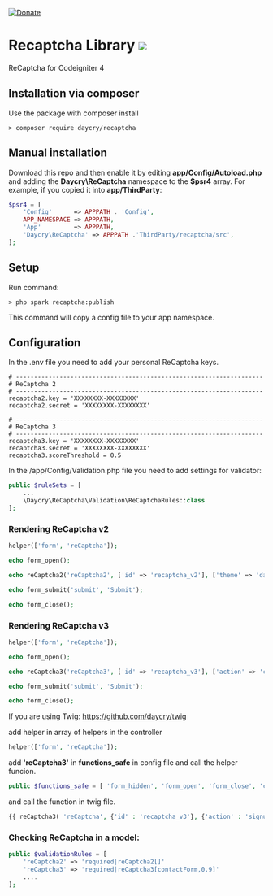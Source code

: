 [![Donate](https://img.shields.io/badge/Donate-PayPal-green.svg)](https://www.paypal.com/donate?business=SYC5XDT23UZ5G&no_recurring=0&item_name=Thank+you%21&currency_code=EUR)

# Recaptcha Library [![](https://github.com/daycry/encryption/workflows/PHP%20Tests/badge.svg)](https://github.com/daycry/encryption/actions?query=workflow%3A%22PHP+Tests%22)

ReCaptcha for Codeigniter 4

## Installation via composer

Use the package with composer install

	> composer require daycry/recaptcha

## Manual installation

Download this repo and then enable it by editing **app/Config/Autoload.php** and adding the **Daycry\ReCaptcha**
namespace to the **$psr4** array. For example, if you copied it into **app/ThirdParty**:

```php
$psr4 = [
    'Config'      => APPPATH . 'Config',
    APP_NAMESPACE => APPPATH,
    'App'         => APPPATH,
    'Daycry\ReCaptcha' => APPPATH .'ThirdParty/recaptcha/src',
];

```
## Setup

Run command:

	> php spark recaptcha:publish

This command will copy a config file to your app namespace.

## Configuration

In the .env file you need to add your personal ReCaptcha keys.

```
# --------------------------------------------------------------------
# ReCaptcha 2
# --------------------------------------------------------------------
recaptcha2.key = 'XXXXXXXX-XXXXXXXX'
recaptcha2.secret = 'XXXXXXXX-XXXXXXXX'

# --------------------------------------------------------------------
# ReCaptcha 3
# --------------------------------------------------------------------
recaptcha3.key = 'XXXXXXXX-XXXXXXXX'
recaptcha3.secret = 'XXXXXXXX-XXXXXXXX'
recaptcha3.scoreThreshold = 0.5

```

In the /app/Config/Validation.php file you need to add settings for validator:

```php
public $ruleSets = [
    ...
    \Daycry\ReCaptcha\Validation\ReCaptchaRules::class
];
```

### Rendering ReCaptcha v2

```php
helper(['form', 'reCaptcha']);

echo form_open();

echo reCaptcha2('reCaptcha2', ['id' => 'recaptcha_v2'], ['theme' => 'dark']);

echo form_submit('submit', 'Submit');

echo form_close();
```

### Rendering ReCaptcha v3

```php
helper(['form', 'reCaptcha']);

echo form_open();

echo reCaptcha3('reCaptcha3', ['id' => 'recaptcha_v3'], ['action' => 'contactForm']);

echo form_submit('submit', 'Submit');

echo form_close();
```


If you are using Twig: https://github.com/daycry/twig

add helper in array of helpers in the controller

```php
helper(['form', 'reCaptcha']);
```

add **'reCaptcha3'** in **functions_safe** in config file and call the helper funcion.

```php
public $functions_safe = [ 'form_hidden', 'form_open', 'form_close', 'csrf_token', 'csrf_hash', 'url_title', 'reCaptcha3' ];
```
and call the function in twig file.

```php
{{ reCaptcha3( 'reCaptcha', {'id' : 'recaptcha_v3'}, {'action' : 'signup'} ) | raw }}
```



### Checking ReCaptcha in a model:

```php
public $validationRules = [
    'reCaptcha2' => 'required|reCaptcha2[]'
    'reCaptcha3' => 'required|reCaptcha3[contactForm,0.9]'
    ....
];
```